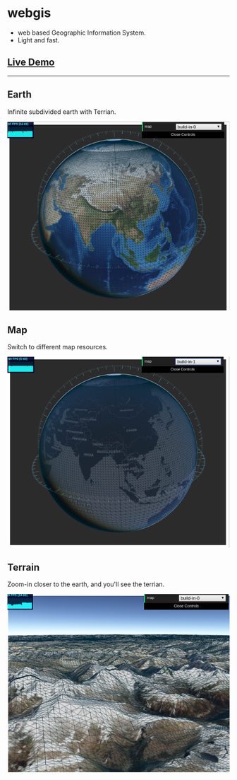 # webgis

- web based Geographic Information System.
- Light and fast.

## [Live Demo](https://jingbogit.github.io/webgis/)

______________

## Earth

Infinite subdivided earth with Terrian.

![Earth Global](./examples/public/img/earth.png "Earth Global")

## Map

Switch to different map resources.

![Map](./examples/public/img/carto_black.png "Map")

## Terrain

Zoom-in closer to the earth, and you'll see the terrian.

![Terrian](./examples/public/img/terrain.png "Terrian")

